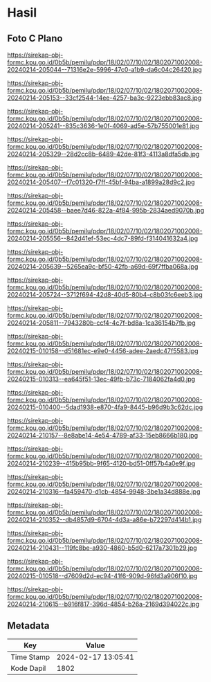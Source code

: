 # Hasil

## Foto C Plano

https://sirekap-obj-formc.kpu.go.id/0b5b/pemilu/pdpr/18/02/07/10/02/1802071002008-20240214-205044--71316e2e-5996-47c0-a1b9-da6c04c26420.jpg

https://sirekap-obj-formc.kpu.go.id/0b5b/pemilu/pdpr/18/02/07/10/02/1802071002008-20240214-205153--33cf2544-14ee-4257-ba3c-9223ebb83ac8.jpg

https://sirekap-obj-formc.kpu.go.id/0b5b/pemilu/pdpr/18/02/07/10/02/1802071002008-20240214-205241--835c3636-1e0f-4069-ad5e-57b755001e81.jpg

https://sirekap-obj-formc.kpu.go.id/0b5b/pemilu/pdpr/18/02/07/10/02/1802071002008-20240214-205329--28d2cc8b-6489-42de-81f3-4113a8dfa5db.jpg

https://sirekap-obj-formc.kpu.go.id/0b5b/pemilu/pdpr/18/02/07/10/02/1802071002008-20240214-205407--f7c01320-f7ff-45bf-94ba-a1899a28d9c2.jpg

https://sirekap-obj-formc.kpu.go.id/0b5b/pemilu/pdpr/18/02/07/10/02/1802071002008-20240214-205458--baee7d46-822a-4f84-995b-2834aed9070b.jpg

https://sirekap-obj-formc.kpu.go.id/0b5b/pemilu/pdpr/18/02/07/10/02/1802071002008-20240214-205556--842d41ef-53ec-4dc7-89fd-f314041632a4.jpg

https://sirekap-obj-formc.kpu.go.id/0b5b/pemilu/pdpr/18/02/07/10/02/1802071002008-20240214-205639--5265ea9c-bf50-42fb-a69d-69f7ffba068a.jpg

https://sirekap-obj-formc.kpu.go.id/0b5b/pemilu/pdpr/18/02/07/10/02/1802071002008-20240214-205724--3712f694-42d8-40d5-80b4-c8b03fc6eeb3.jpg

https://sirekap-obj-formc.kpu.go.id/0b5b/pemilu/pdpr/18/02/07/10/02/1802071002008-20240214-205811--7943280b-ccf4-4c7f-bd8a-1ca36154b7fb.jpg

https://sirekap-obj-formc.kpu.go.id/0b5b/pemilu/pdpr/18/02/07/10/02/1802071002008-20240215-010158--d51681ec-e9e0-4456-adee-2aedc47f5583.jpg

https://sirekap-obj-formc.kpu.go.id/0b5b/pemilu/pdpr/18/02/07/10/02/1802071002008-20240215-010313--ea645f51-13ec-49fb-b73c-7184062fa4d0.jpg

https://sirekap-obj-formc.kpu.go.id/0b5b/pemilu/pdpr/18/02/07/10/02/1802071002008-20240215-010400--5dad1938-e870-4fa9-8445-b96d9b3c62dc.jpg

https://sirekap-obj-formc.kpu.go.id/0b5b/pemilu/pdpr/18/02/07/10/02/1802071002008-20240214-210157--8e8abe14-4e54-4789-af33-15eb8666b180.jpg

https://sirekap-obj-formc.kpu.go.id/0b5b/pemilu/pdpr/18/02/07/10/02/1802071002008-20240214-210239--415b95bb-9f65-4120-bd51-0ff57b4a0e9f.jpg

https://sirekap-obj-formc.kpu.go.id/0b5b/pemilu/pdpr/18/02/07/10/02/1802071002008-20240214-210316--fa459470-d1cb-4854-9948-3be1a34d888e.jpg

https://sirekap-obj-formc.kpu.go.id/0b5b/pemilu/pdpr/18/02/07/10/02/1802071002008-20240214-210352--db4857d9-6704-4d3a-a86e-b72297d414b1.jpg

https://sirekap-obj-formc.kpu.go.id/0b5b/pemilu/pdpr/18/02/07/10/02/1802071002008-20240214-210431--119fc8be-a930-4860-b5d0-6217a7301b29.jpg

https://sirekap-obj-formc.kpu.go.id/0b5b/pemilu/pdpr/18/02/07/10/02/1802071002008-20240215-010518--d7609d2d-ec94-41f6-909d-96fd3a906f10.jpg

https://sirekap-obj-formc.kpu.go.id/0b5b/pemilu/pdpr/18/02/07/10/02/1802071002008-20240214-210615--b916f817-396d-4854-b26a-2169d394022c.jpg


## Metadata

| Key        | Value               |
| ---------- | ------------------- |
| Time Stamp | 2024-02-17 13:05:41 |
| Kode Dapil | 1802                |




